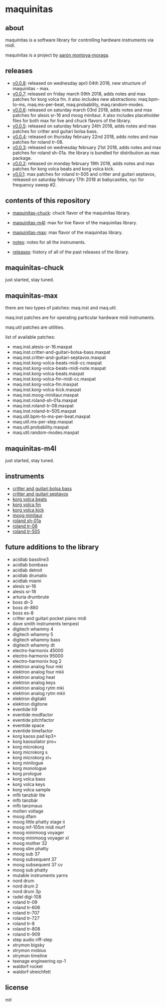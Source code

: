 # maquinitas

## about

maquinitas is a software library for controlling hardware instruments via midi.

maquinitas is a project by [aarón montoya-moraga](http://montoyamoraga.io/).

## releases

* [v0.0.8](https://github.com/montoyamoraga/maquinitas/releases/tag/v0.0.8): released on wednesday april 04th 2018, new structure of maquinitas - max.
* [v0.0.7](https://github.com/montoyamoraga/maquinitas/releases/tag/v0.0.7): released on friday march 09th 2018, adds notes and max patches for korg volca fm. it also includes new abstractions: maq.bpm-to-ms, maq.ms-per-beat, maq.probability, maq.random-modes.
* [v0.0.6](https://github.com/montoyamoraga/maquinitas/releases/tag/v0.0.6): released on saturday march 03rd 2018, adds notes and max patches for alesis sr-16 and moog minitaur. it also includes placeholder files for both max for live and chuck flavors of the library.
* [v0.0.5](https://github.com/montoyamoraga/maquinitas/releases/tag/v0.0.5): released on saturday february 24th 2018, adds notes and max patches for critter and guitari bolsa bass.
* [v0.0.4](https://github.com/montoyamoraga/maquinitas/releases/tag/v0.0.4): released on thursday february 22nd 2018, adds notes and max patches for roland tr-08.
* [v0.0.3](https://github.com/montoyamoraga/maquinitas/releases/tag/v0.0.3): released on wednesday february 21st 2018, adds notes and max patches for roland sh-01a. the library is bundled for distribution as max package.
* [v0.0.2](https://github.com/montoyamoraga/maquinitas/releases/tag/v0.0.2): released on monday february 19th 2018, adds notes and max patches for korg volca beats and korg volca kick.
* [v0.0.1](https://github.com/montoyamoraga/maquinitas/releases/tag/v0.0.1): max patches for roland tr-505 and critter and guitari septavox, released on saturday february 17th 2018 at babycastles, nyc for frequency sweep #2.

## contents of this repository

* [maquinitas-chuck](https://github.com/montoyamoraga/maquinitas/tree/gh-pages/maquinitas-m4l): chuck flavor of the maquinitas library.

* [maquinitas-m4l](https://github.com/montoyamoraga/maquinitas/tree/gh-pages/maquinitas-m4l): max for live flavor of the maquinitas library.

* [maquinitas-max](https://github.com/montoyamoraga/maquinitas/tree/gh-pages/maquinitas-max): max flavor of the maquinitas library.

* [notes](https://github.com/montoyamoraga/maquinitas/tree/gh-pages/notes): notes for all the instruments.

* [releases](https://github.com/montoyamoraga/maquinitas/tree/gh-pages/releases): history of all of the past releases of the library.

## maquinitas-chuck

just started, stay tuned.

## maquinitas-max

there are two types of patches: maq.inst and maq.util.

maq.inst patches are for operating particular hardware midi instruments.

maq.util patches are utilities.

list of available patches:

* maq.inst.alesis-sr-16.maxpat
* maq.inst.critter-and-guitari-bolsa-bass.maxpat
* maq.inst.critter-and-guitari-septavox.maxpat
* maq.inst.korg-volca-beats-midi-cc.maxpat
* maq.inst.korg-volca-beats-midi-note.maxpat
* maq.inst.korg-volca-beats.maxpat
* maq.inst.korg-volca-fm-midi-cc.maxpat
* maq.inst.korg-volca-fm.maxpat
* maq.inst.korg-volca-kick.maxpat
* maq.inst.moog-minitaur.maxpat
* maq.inst.roland-sh-01a.maxpat
* maq.inst.roland-tr-08.maxpat
* maq.inst.roland-tr-505.maxpat
* maq.util.bpm-to-ms-per-beat.maxpat
* maq.util.ms-per-step.maxpat
* maq.util.probability.maxpat
* maq.util.random-modes.maxpat

## maquinitas-m4l

just started, stay tuned.

## instruments

* [critter and guitari bolsa bass](https://github.com/montoyamoraga/maquinitas/blob/gh-pages/notes/critter-and-guitari-bolsa-bass.md)
* [critter and guitari septavox](https://github.com/montoyamoraga/maquinitas/blob/gh-pages/notes/critter-and-guitari-septavox.md)
* [korg volca beats](https://github.com/montoyamoraga/maquinitas/blob/gh-pages/notes/korg-volca-beats.md)
* [korg volca fm](https://github.com/montoyamoraga/maquinitas/blob/gh-pages/notes/korg-volca-fm.md)
* [korg volca kick](https://github.com/montoyamoraga/maquinitas/blob/gh-pages/notes/korg-volca-kick.md)
* [moog minitaur](https://github.com/montoyamoraga/maquinitas/blob/gh-pages/notes/moog-minitaur.md)
* [roland sh-01a](https://github.com/montoyamoraga/maquinitas/blob/gh-pages/notes/roland-tr-505.md)
* [roland tr-08](https://github.com/montoyamoraga/maquinitas/blob/gh-pages/notes/roland-tr-08.md)
* [roland tr-505](https://github.com/montoyamoraga/maquinitas/blob/gh-pages/notes/roland-tr-505.md)

## future additions to the library

* acidlab bassline3
* acidlab bombass
* acidlab detroit
* acidlab drumatix
* acidlab miami
* alesis sr-16
* alesis sr-18
* arturia drumbrute
* boss dr-3
* boss dr-880
* boss es-8
* critter and guitari pocket piano midi
* dave smith instruments tempest
* digitech whammy 4
* digitech whammy 5
* digitech whammy bass
* digitech whammy dt
* electro-harmonix 45000
* electro-harmonix 95000
* electro-harmonix hog 2
* elektron analog four mki
* elektron analog four mkii
* elektron analog heat
* elektron analog keys
* elektron analog rytm mki
* elektron analog rytm mkii
* elektron digitakt
* elektron digitone
* eventide h9
* eventide modfactor
* eventide pitchfactor
* eventide space
* eventide timefactor
* korg kaoss pad kp3+
* korg kaossilator pro+
* korg microkorg
* korg microkorg s
* korg microkorg xl+
* korg minilogue
* korg monologue
* korg prologue
* korg volca bass
* korg volca keys
* korg volca sample
* mfb tanzbär lite
* mfb tanzbär
* mfb tanzmaus
* molten voltage
* moog dfam
* moog little phatty stage ii
* moog mf-105m midi murf
* moog minimoog voyager
* moog minimoog voyager xl
* moog mother 32
* moog slim phatty
* moog sub 37
* moog subsequent 37
* moog subsequent 37 cv
* moog sub phatty
* mutable instruments yarns
* nord drum
* nord drum 2
* nord drum 3p
* radel digi-108
* roland tr-09
* roland tr-606
* roland tr-707
* roland tr-727
* roland tr-8
* roland tr-808
* roland tr-909
* step audio riff-step
* strymon bigsky
* strymon mobius
* strymon timeline
* teenage engineering op-1
* waldorf rocket
* waldorf streichfett

## license

mit
